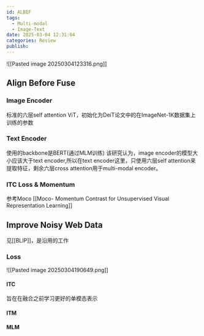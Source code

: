 ```yaml
---
id: ALBEF
tags:
  - Multi-modal
  - Image-Text
date: 2025-03-04 12:31:04
categories: Review
publish:
---
```

![[Pasted image 20250304123316.png]]
## Align Before Fuse
### Image Encoder
标准的六层self attention ViT，初始化为DeiT论文中的在ImageNet-1K数据集上训练的参数

### Text Encoder
使用的backbone是BERT(通过MLM训练)
该研究认为，image encoder的模型大小应该大于text encoder,所以在text encoder这里，只使用六层self attention来提取特征，剩余六层cross attention用于multi-modal encoder。

### ITC Loss & Momentum
参考Moco [[Moco- Momentum Contrast for Unsupervised Visual Representation Learning]]

## Improve Noisy Web Data
见[[BLIP]]，是沿用的工作

### Loss
![[Pasted image 20250304190649.png]]
#### ITC
旨在在融合之前学习更好的单模态表示

#### ITM

#### MLM





